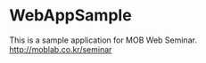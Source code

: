 WebAppSample
============

This is a sample application for MOB Web Seminar.
http://moblab.co.kr/seminar
